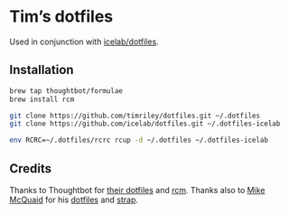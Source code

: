 # Tim’s dotfiles

Used in conjunction with [icelab/dotfiles](http://github.com/icelab/dotfiles).

## Installation

```sh
brew tap thoughtbot/formulae
brew install rcm

git clone https://github.com/timriley/dotfiles.git ~/.dotfiles
git clone https://github.com/icelab/dotfiles.git ~/.dotfiles-icelab

env RCRC=~/.dotfiles/rcrc rcup -d ~/.dotfiles ~/.dotfiles-icelab
```

## Credits

Thanks to Thoughtbot for [their dotfiles](https://github.com/thoughtbot/dotfiles) and [rcm](https://github.com/thoughtbot/rcm). Thanks also to [Mike McQuaid](https://github.com/MikeMcQuaid) for his [dotfiles](https://github.com/MikeMcQuaid/dotfiles) and [strap](https://github.com/MikeMcQuaid/strap).
